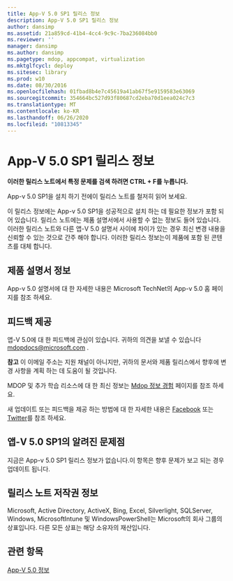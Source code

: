 ```yaml
---
title: App-V 5.0 SP1 릴리스 정보
description: App-V 5.0 SP1 릴리스 정보
author: dansimp
ms.assetid: 21a859cd-41b4-4cc4-9c9c-7ba236084bb0
ms.reviewer: ''
manager: dansimp
ms.author: dansimp
ms.pagetype: mdop, appcompat, virtualization
ms.mktglfcycl: deploy
ms.sitesec: library
ms.prod: w10
ms.date: 08/30/2016
ms.openlocfilehash: 01fbad8b4e7c45619a41ab67f5e9159583e63069
ms.sourcegitcommit: 354664bc527d93f80687cd2eba70d1eea024c7c3
ms.translationtype: MT
ms.contentlocale: ko-KR
ms.lasthandoff: 06/26/2020
ms.locfileid: "10813345"
---
```

# App-V 5.0 SP1 릴리스 정보


**이러한 릴리스 노트에서 특정 문제를 검색 하려면 CTRL + F를 누릅니다.**

App-v 5.0 SP1을 설치 하기 전에이 릴리스 노트를 철저히 읽어 보세요.

이 릴리스 정보에는 App-v 5.0 SP1을 성공적으로 설치 하는 데 필요한 정보가 포함 되어 있습니다. 릴리스 노트에는 제품 설명서에서 사용할 수 없는 정보도 들어 있습니다. 이러한 릴리스 노트와 다른 앱-V 5.0 설명서 사이에 차이가 있는 경우 최신 변경 내용을 신뢰할 수 있는 것으로 간주 해야 합니다. 이러한 릴리스 정보는이 제품에 포함 된 콘텐츠를 대체 합니다.

## 제품 설명서 정보


App-v 5.0 설명서에 대 한 자세한 내용은 Microsoft TechNet의 App-v 5.0 홈 페이지를 참조 하세요.

## 피드백 제공


앱-V 5.0에 대 한 피드백에 관심이 있습니다. 귀하의 의견을 보낼 수 있습니다 <mdopdocs@microsoft.com> .

**참고**  이 이메일 주소는 지원 채널이 아니지만, 귀하의 문서와 제품 릴리스에서 향후에 변경 사항을 계획 하는 데 도움이 될 것입니다.

 

MDOP 및 추가 학습 리소스에 대 한 최신 정보는 [Mdop 정보 경험](https://go.microsoft.com/fwlink/p/?LinkId=236032) 페이지를 참조 하세요.

새 업데이트 또는 피드백을 제공 하는 방법에 대 한 자세한 내용은 [Facebook](https://go.microsoft.com/fwlink/p/?LinkId=242445) 또는 [Twitter](https://go.microsoft.com/fwlink/p/?LinkId=242447)를 참조 하세요.

## 앱-V 5.0 SP1의 알려진 문제점


지금은 App-v 5.0 SP1 릴리스 정보가 없습니다.이 항목은 향후 문제가 보고 되는 경우 업데이트 됩니다.

## 릴리스 노트 저작권 정보


Microsoft, Active Directory, ActiveX, Bing, Excel, Silverlight, SQLServer, Windows, MicrosoftIntune 및 WindowsPowerShell는 Microsoft의 회사 그룹의 상표입니다. 다른 모든 상표는 해당 소유자의 재산입니다.








## 관련 항목


[App-V 5.0 정보](about-app-v-50.md)

 

 






